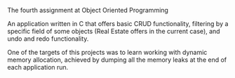 The fourth assignment at Object Oriented Programming

An application written in C that offers basic CRUD functionality, filtering by a specific field of some objects (Real Estate offers in the current case), and undo and redo functionality.

One of the targets of this projects was to learn working with dynamic memory allocation, achieved by dumping all the memory leaks at the end of each application run.